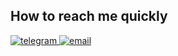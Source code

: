 <h2>How to reach me quickly</h2>
<div align="left">   
    <a href="https://t.me/BFG1OOOO" target="_blank">
        <img src=https://img.shields.io/badge/Telegram-2CA5E0?style=for-the-badge&logo=telegram&logoColor=white alt=telegram />
    </a>
    <a href="mailto:NikolayP@mail.ru" target="_blank">
        <img src=https://img.shields.io/badge/EMail-2CA5E0?style=for-the-badge&logo=email&logoColor=white alt=email />
    </a>
</div>
